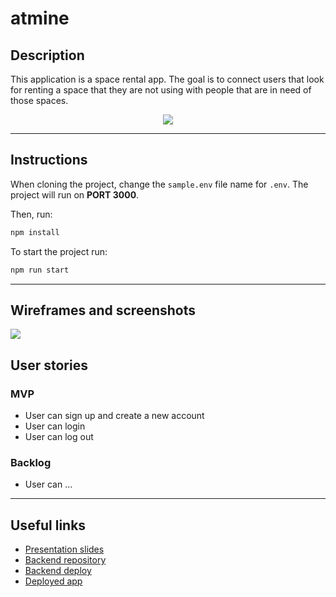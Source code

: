 # atmine

## Description

This application is a space rental app. The goal is to connect users that look for renting a space that they are not using with people that are in need of those spaces.

<p align="center">
<img src="https://imgur.com/tCmnaqV.png">
</p>


---
## Instructions

When cloning the project, change the <code>sample.env</code> file name for <code>.env</code>. The project will run on **PORT 3000**.

Then, run:
```bash
npm install
```

To start the project run:
```bash
npm run start
```

---
## Wireframes and screenshots
<img src="https://i.imgur.com/vaFoy63.gif">

## User stories 

### MVP

- User can sign up and create a new account
- User can login
- User can log out

### Backlog

- User can ...

---

## Useful links

- [Presentation slides]()
- [Backend repository]()
- [Backend deploy]()
- [Deployed app]()


